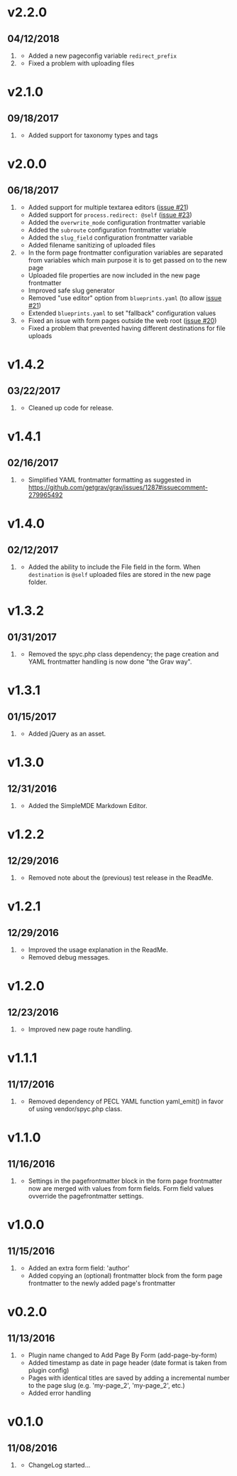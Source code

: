 # v2.2.0
##  04/12/2018

1. [](#new)
    * Added a new pageconfig variable `redirect_prefix`
1. [](#improved)
    * Fixed a problem with uploading files

# v2.1.0
##  09/18/2017

1. [](#new)
    * Added support for taxonomy types and tags

# v2.0.0
##  06/18/2017

1. [](#new)
    * Added support for multiple textarea editors ([issue #21](https://github.com/bleutzinn/grav-plugin-add-page-by-form/issues/21))
    * Added support for `process.redirect: @self` ([issue #23](https://github.com/bleutzinn/grav-plugin-add-page-by-form/issues/23))
    * Added the `overwrite_mode` configuration frontmatter variable
    * Added the `subroute` configuration frontmatter variable
    * Added the `slug_field` configuration frontmatter variable 
    * Added filename sanitizing of uploaded files
1. [](#improved)
    * In the form page frontmatter configuration variables are separated from variables which main purpose it is to get passed on to the new page
    * Uploaded file properties are now included in the new page frontmatter
    * Improved safe slug generator
    * Removed "use editor" option from `blueprints.yaml` (to allow [issue #21](https://github.com/bleutzinn/grav-plugin-add-page-by-form/issues/21))
    * Extended `blueprints.yaml` to set "fallback" configuration values
1. [](#bugfix)
    * Fixed an issue with form pages outside the web root ([issue #20](https://github.com/bleutzinn/grav-plugin-add-page-by-form/issues/20))
    * Fixed a problem that prevented having different destinations for file uploads

# v1.4.2
##  03/22/2017

1. [](#new)
    * Cleaned up code for release.

# v1.4.1
##  02/16/2017

1. [](#improved)
    * Simplified YAML frontmatter formatting as suggested in
https://github.com/getgrav/grav/issues/1287#issuecomment-279965492

# v1.4.0
##  02/12/2017

1. [](#new)
    * Added the ability to include the File field in the form. When `destination` is `@self` uploaded files are stored in the new page folder.

# v1.3.2
##  01/31/2017

1. [](#improved)
    * Removed the spyc.php class dependency; the page creation and YAML frontmatter handling is now done "the Grav way".

# v1.3.1
##  01/15/2017

1. [](#improved)
    * Added jQuery as an asset.

# v1.3.0
##  12/31/2016

1. [](#new)
    * Added the SimpleMDE Markdown Editor.

# v1.2.2
##  12/29/2016

1. [](#improved)
    * Removed note about the (previous) test release in the ReadMe.

# v1.2.1
##  12/29/2016

1. [](#improved)
    * Improved the usage explanation in the ReadMe.
    * Removed debug messages.

# v1.2.0
##  12/23/2016

1. [](#improved)
    * Improved new page route handling.

# v1.1.1
##  11/17/2016

1. [](#improved)
    * Removed dependency of PECL YAML function yaml_emit() in favor of using vendor/spyc.php class.

# v1.1.0
##  11/16/2016

1. [](#new)
    * Settings in the pagefrontmatter block in the form page frontmatter now are merged with values from form fields. Form field values ovverride the pagefrontmatter settings.

# v1.0.0
##  11/15/2016

1. [](#new)
    * Added an extra form field: 'author'
    * Added copying an (optional) frontmatter block from the form page frontmatter to the newly added page's frontmatter

# v0.2.0
##  11/13/2016

1. [](#new)
    * Plugin name changed to Add Page By Form (add-page-by-form)
    * Added timestamp as date in page header (date format is taken from plugin config)
    * Pages with identical titles are saved by adding a incremental number to the page slug (e.g. 'my-page\_2', 'my-page\_2', etc.)
    * Added error handling

# v0.1.0
##  11/08/2016

1. [](#new)
    * ChangeLog started...
